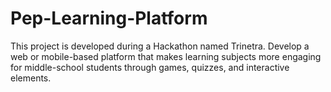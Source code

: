 # Pep-Learning-Platform
This project is developed during a Hackathon named Trinetra. Develop a web or mobile-based platform that makes learning subjects more engaging for middle-school students through games, quizzes, and interactive elements.
